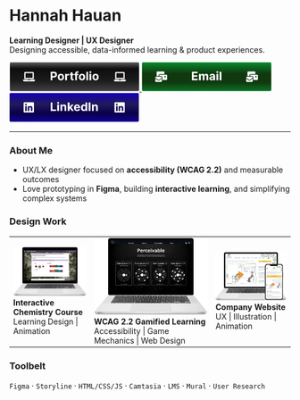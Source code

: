 
# Hannah Hauan
**Learning Designer | UX Designer**  
Designing accessible, data-informed learning & product experiences.

<a href="https://www.hannahhauan.com" target="_blank">
  <img alt="Link to Portfolio" src="images/btn-portfolio.png">
</a>
<a href="mailto:hannahchauan@gmail.com" target="_blank">
  <img alt="Link to Email" src="images/btn-email.png">
</a>
<a href="https://www.linkedin.com/in/hannahhauan/" target="_blank">
  <img alt="Link to LinkedIn" src="images/btn-linkedin.png">
</a>

</div>

---

### About Me
- UX/LX designer focused on **accessibility (WCAG 2.2)** and measurable outcomes  
- Love prototyping in **Figma**, building **interactive learning**, and simplifying complex systems  

### Design Work
<table>
  <tr>
      <td>
    <a href="https://www.hannahhauan.com/real-chem-ii">
      <img alt="View case study" src="images/rc-2.png" width="250">
      </a>
      <br/>
      <b>Interactive Chemistry Course</b><br/>
       Learning Design | Animation
      <br/>
    </td>
    <td>
       <a href="https://www.hannahhauan.com/wcag2-2-elearning">
        <img alt="View case study" src="images/a11y.png" width="250">
      </a>
      <b>WCAG 2.2 Gamified Learning</b>
      <br/>
      Accessibility | Game Mechanics | Web Design
      <br/>
    </td>
    <td>
         <a href="https://www.hannahhauan.com/company-website">
        <img alt="View case study" src="images/company-website.png" width="250">
        </a>
        <br/>
        <b>Company Website</b><br/>
          UX | Illustration | Animation
        <br/>
     </td>
  </tr>
</table>

### Toolbelt
`Figma` · `Storyline` · `HTML/CSS/JS` · `Camtasia` · `LMS` · `Mural` · `User Research`

